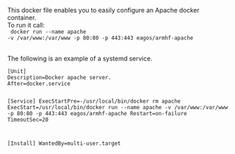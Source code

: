This docker file enables you to easily configure an Apache docker container.
<br/>
To run it call:
<br/>
<code>
docker run --name apache -v /var/www:/var/www -p 80:80 -p 443:443 eagos/armhf-apache 
</code>

<br/>
The following is an example of a systemd service.
<br/>
<code>
[Unit]
Description=Docker apache server.
After=docker.service

[Service]
ExecStartPre=-/usr/local/bin/docker rm apache
ExecStart=/usr/local/bin/docker run --name apache -v /var/www:/var/www -p 80:80 -p 443:443 eagos/armhf-apache 
Restart=on-failure
TimeoutSec=20

[Install]
WantedBy=multi-user.target
</code>
